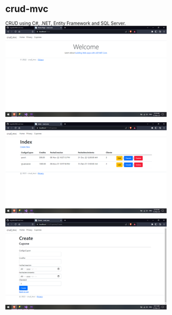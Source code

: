 # crud-mvc
CRUD using C#, .NET, Entity Framework and SQL Server.
![Home Page](https://github.com/angeldev96/crud-mvc/blob/master/1.png?raw=true)

![CRUD Operations](https://github.com/angeldev96/crud-mvc/blob/master/2.png?raw=true)

![Adding Values](https://github.com/angeldev96/crud-mvc/blob/master/3.png?raw=true)
